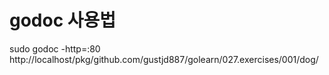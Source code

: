 # godoc 사용법
sudo godoc -http=:80
http://localhost/pkg/github.com/gustjd887/golearn/027.exercises/001/dog/